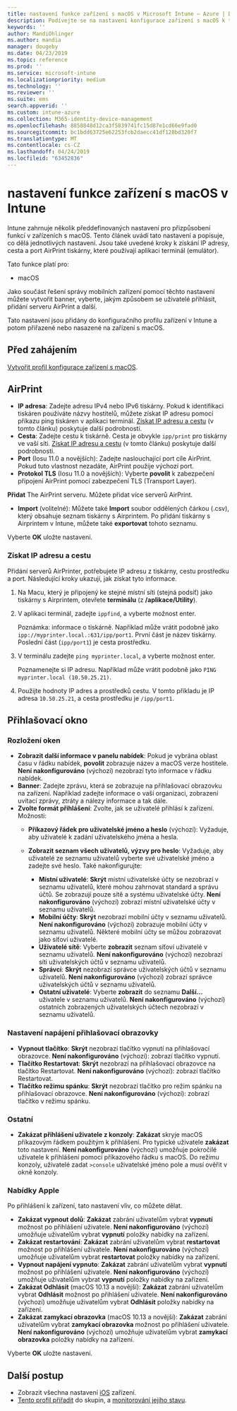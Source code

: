 ```yaml
---
title: nastavení funkce zařízení s macOS v Microsoft Intune – Azure | Dokumentace Microsoftu
description: Podívejte se na nastavení konfigurace zařízení s macOS k tiskárnám a přizpůsobit přihlašovací okno k zobrazení nebo skrytí tlačítka napájení v Microsoft Intune. Podívejte se na postup, chcete-li získat IP adresu, cestu a nastavení portu serveru AirPrint ve vaší síti. Pomocí těchto nastavení v profilu konfigurace zařízení ke konfiguraci funkcí na zařízeních s macOS.
keywords: ''
author: MandiOhlinger
ms.author: mandia
manager: dougeby
ms.date: 04/23/2019
ms.topic: reference
ms.prod: ''
ms.service: microsoft-intune
ms.localizationpriority: medium
ms.technology: ''
ms.reviewer: ''
ms.suite: ems
search.appverid: ''
ms.custom: intune-azure
ms.collection: M365-identity-device-management
ms.openlocfilehash: 8858848d12ca3f5839741fc15d87e1cd66e9fad0
ms.sourcegitcommit: bc1bdd63725e62253fcb2daecc41df128bd320f7
ms.translationtype: MT
ms.contentlocale: cs-CZ
ms.lasthandoff: 04/24/2019
ms.locfileid: "63452836"
---
```

# <a name="macos-device-feature-settings-in-intune"></a>nastavení funkce zařízení s macOS v Intune

Intune zahrnuje několik předdefinovaných nastavení pro přizpůsobení funkcí v zařízeních s macOS. Tento článek uvádí tato nastavení a popisuje, co dělá jednotlivých nastavení. Jsou také uvedené kroky k získání IP adresy, cesta a port AirPrint tiskárny, které používají aplikaci terminál (emulátor).

Tato funkce platí pro:

- macOS

Jako součást řešení správy mobilních zařízení pomocí těchto nastavení můžete vytvořit banner, vyberte, jakým způsobem se uživatelé přihlásit, přidání serveru AirPrint a další.

Tato nastavení jsou přidány do konfiguračního profilu zařízení v Intune a potom přiřazené nebo nasazené na zařízení s macOS.

## <a name="before-you-begin"></a>Před zahájením

[Vytvořit profil konfigurace zařízení s macOS](device-features-configure.md).

## <a name="airprint"></a>AirPrint

- **IP adresa**: Zadejte adresu IPv4 nebo IPv6 tiskárny. Pokud k identifikaci tiskáren používáte názvy hostitelů, můžete získat IP adresu pomocí příkazu ping tiskáren v aplikaci terminál. [Získat IP adresu a cestu](#get-the-ip-address-and-path) (v tomto článku) poskytuje další podrobnosti.
- **Cesta**: Zadejte cestu k tiskárně. Cesta je obvykle `ipp/print` pro tiskárny ve vaší síti. [Získat IP adresu a cestu](#get-the-ip-address-and-path) (v tomto článku) poskytuje další podrobnosti.
- **Port** (Iosu 11.0 a novějších): Zadejte naslouchající port cíle AirPrint. Pokud tuto vlastnost nezadáte, AirPrint použije výchozí port.
- **Protokol TLS** (Iosu 11.0 a novějších): Vyberte **povolit** k zabezpečení připojení AirPrint pomocí zabezpečení TLS (Transport Layer).

**Přidat** The AirPrint serveru. Můžete přidat více serverů AirPrint.

- **Import** (volitelné): Můžete také **Import** soubor oddělených čárkou (.csv), který obsahuje seznam tiskárny s Airprintem. Po přidání tiskárny s Airprintem v Intune, můžete také **exportovat** tohoto seznamu.

Vyberte **OK** uložte nastavení.

### <a name="get-the-ip-address-and-path"></a>Získat IP adresu a cestu

Přidání serverů AirPrinter, potřebujete IP adresu z tiskárny, cestu prostředku a port. Následující kroky ukazují, jak získat tyto informace.

1. Na Macu, který je připojený ke stejné místní síti (stejná podsíť) jako tiskárny s Airprintem, otevřete **terminálu** (z **/aplikace/Utility**).
2. V aplikaci terminál, zadejte `ippfind`, a vyberte možnost enter.

    Poznámka: informace o tiskárně. Například může vrátit podobně jako `ipp://myprinter.local.:631/ipp/port1`. První část je název tiskárny. Poslední část (`ipp/port1`) je cesta prostředku.

3. V terminálu zadejte `ping myprinter.local`, a vyberte možnost enter.

   Poznamenejte si IP adresu. Například může vrátit podobně jako `PING myprinter.local (10.50.25.21)`.

4. Použijte hodnoty IP adres a prostředků cestu. V tomto příkladu je IP adresa `10.50.25.21`, a cesta prostředku je `/ipp/port1`.

## <a name="login-window"></a>Přihlašovací okno

### <a name="window-layout"></a>Rozložení oken

- **Zobrazit další informace v panelu nabídek**: Pokud je vybrána oblast času v řádku nabídek, **povolit** zobrazuje název a macOS verze hostitele. **Není nakonfigurováno** (výchozí) nezobrazí tyto informace v řádku nabídek.
- **Banner**: Zadejte zprávu, která se zobrazuje na přihlašovací obrazovku na zařízení. Například zadejte informace o vaší organizaci, zobrazení uvítací zprávy, ztráty a nálezy informace a tak dále.
- **Zvolte formát přihlášení**: Zvolte, jak se uživatelé přihlásí k zařízení. Možnosti:
  - **Příkazový řádek pro uživatelské jméno a heslo** (výchozí): Vyžaduje, aby uživatelé k zadání uživatelského jména a hesla.
  - **Zobrazit seznam všech uživatelů, výzvy pro heslo**: Vyžaduje, aby uživatelé ze seznamu uživatelů vyberte své uživatelské jméno a zadejte své heslo. Také nakonfigurujte:

    - **Místní uživatelé**: **Skrýt** místní uživatelské účty se nezobrazí v seznamu uživatelů, které mohou zahrnovat standard a správu účtů. Se zobrazují pouze sítě a systému uživatelské účty. **Není nakonfigurováno** (výchozí) zobrazí místní uživatelské účty v seznamu uživatelů.
    - **Mobilní účty**: **Skrýt** nezobrazí mobilní účty v seznamu uživatelů. **Není nakonfigurováno** (výchozí) zobrazuje mobilní účty v seznamu uživatelů. Některé mobilní účty se můžou zobrazovat jako síťoví uživatelé.
    - **Uživatelé sítě**: Vyberte **zobrazit** seznam síťoví uživatelé v seznamu uživatelů. **Není nakonfigurováno** (výchozí) nezobrazí síti uživatelských účtů v seznamu uživatelů.
    - **Správci**: **Skrýt** nezobrazí správce uživatelských účtů v seznamu uživatelů. **Není nakonfigurováno** (výchozí) zobrazí správce uživatelských účtů v seznamu uživatelů.
    - **Ostatní uživatelé**: Vyberte **zobrazit** do seznamu **Další...**  uživatele v seznamu uživatelů. **Není nakonfigurováno** (výchozí) ostatních zobrazených uživatelských účtech nezobrazí v seznamu uživatelů.

### <a name="login-screen-power-settings"></a>Nastavení napájení přihlašovací obrazovky

- **Vypnout tlačítko**: **Skrýt** nezobrazí tlačítko vypnutí na přihlašovací obrazovce. **Není nakonfigurováno** (výchozí): zobrazí tlačítko vypnutí.
- **Tlačítko Restartovat**: **Skrýt** nezobrazí na přihlašovací obrazovce na tlačítko Restartovat. **Není nakonfigurováno** (výchozí): zobrazí tlačítko Restartovat.
- **Tlačítko režimu spánku**: **Skrýt** nezobrazí tlačítko pro režim spánku na přihlašovací obrazovce. **Není nakonfigurováno** (výchozí): zobrazí tlačítko v režimu spánku.

### <a name="other"></a>Ostatní

- **Zakázat přihlášení uživatele z konzoly**: **Zakázat** skryje macOS příkazovým řádkem použitým k přihlášení. Pro typické uživatele **zakázat** toto nastavení. **Není nakonfigurováno** (výchozí) umožňuje pokročilé uživatele k přihlášení pomocí příkazového řádku s macOS. Do režimu konzoly, uživatelé zadat `>console` uživatelské jméno pole a musí ověřit v okně konzoly.

### <a name="apple-menu"></a>Nabídky Apple

Po přihlášení k zařízení, tato nastavení vliv, co můžete dělat.

- **Zakázat vypnout dolů**: **Zakázat** zabrání uživatelům vybrat **vypnutí** možnost po přihlášení uživatele. **Není nakonfigurováno** (výchozí) umožňuje uživatelům vybrat **vypnutí** položky nabídky na zařízení.
- **Zakázat restartování**: **Zakázat** zabrání uživatelům vybrat **restartovat** možnost po přihlášení uživatele. **Není nakonfigurováno** (výchozí) umožňuje uživatelům vybrat **restartovat** položky nabídky na zařízení.
- **Vypnout napájení vypnuto**: **Zakázat** zabrání uživatelům vybrat **vypnutí** možnost po přihlášení uživatele. **Není nakonfigurováno** (výchozí) umožňuje uživatelům vybrat **vypnutí** položky nabídky na zařízení.
- **Zakázat Odhlásit** (macOS 10.13 a novější): **Zakázat** zabrání uživatelům vybrat **Odhlásit** možnost po přihlášení uživatele. **Není nakonfigurováno** (výchozí) umožňuje uživatelům vybrat **Odhlásit** položky nabídky na zařízení.
- **Zakázat zamykací obrazovka** (macOS 10.13 a novější): **Zakázat** zabrání uživatelům vybrat **zamykací obrazovka** možnost po přihlášení uživatele. **Není nakonfigurováno** (výchozí) umožňuje uživatelům vybrat **zamykací obrazovka** položky nabídky na zařízení.

Vyberte **OK** uložte nastavení.

## <a name="next-steps"></a>Další postup

- Zobrazit všechna nastavení [iOS](ios-device-features-settings.md) zařízení.
- [Tento profil přiřadit](device-profile-assign.md) do skupin, a [monitorování jejího stavu](device-profile-monitor.md).

